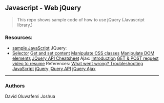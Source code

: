 ## Javascript - Web jQuery
> This repo shows sample code of how to use jQuery (Javascript library.)

### Resources:
* [sample JavaScript](https://developer.mozilla.org/en-US/docs/Learn/JavaScript/First_steps/What_is_JavaScript)
JQuery:
* [Selector](https://www.jquery-tutorial.net/selectors/using-elements-ids-and-classes/)
[Get and set content](https://www.jquery-tutorial.net/dom-manipulation/getting-and-setting-content/)
[Manipulate CSS classes](https://www.jquery-tutorial.net/dom-manipulation/getting-and-setting-css-classes/)
[Manipulate DOM elements](https://www.jquery-tutorial.net/dom-manipulation/the-append-and-prepend-methods/)
[JQuery API Cheatsheet](https://oscarotero.com/jquery/)
Ajax:
[Introduction](https://www.jquery-tutorial.net/ajax/introduction/)
[GET & POST request](https://www.jquery-tutorial.net/ajax/the-get-and-post-methods/)
[video to resume](https://www.youtube.com/watch?v=fEYx8dQr_cQ)
References:
[What went wrong? Troubleshooting JavaScript](https://developer.mozilla.org/en-US/docs/Learn/JavaScript/First_steps/What_went_wrong)
[jQuery](https://jquery.com/)
[jQuery API](http://api.jquery.com/)
[jQuery Ajax](https://learn.jquery.com/ajax/)

---
### Authors
David Oluwafemi Joshua
